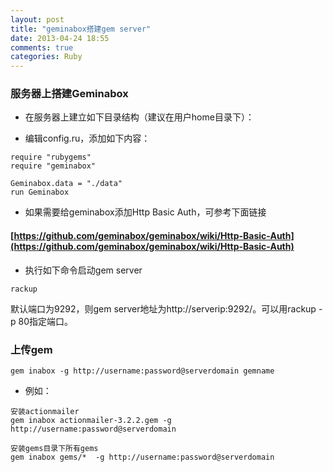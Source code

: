 ```yaml
---
layout: post
title: "geminabox搭建gem server"
date: 2013-04-24 18:55
comments: true
categories: Ruby
---
```


### 服务器上搭建Geminabox

* 在服务器上建立如下目录结构（建议在用户home目录下）：


* 编辑config.ru，添加如下内容：

```
require "rubygems"
require "geminabox"

Geminabox.data = "./data"
run Geminabox

```

* 如果需要给geminabox添加Http Basic Auth，可参考下面链接
#### [https://github.com/geminabox/geminabox/wiki/Http-Basic-Auth](https://github.com/geminabox/geminabox/wiki/Http-Basic-Auth)

* 执行如下命令启动gem server
```
rackup

```

默认端口为9292，则gem server地址为http://serverip:9292/。可以用rackup -p 80指定端口。

### 上传gem

```
gem inabox -g http://username:password@serverdomain gemname
```

* 例如：
```
安装actionmailer
gem inabox actionmailer-3.2.2.gem -g http://username:password@serverdomain

安装gems目录下所有gems
gem inabox gems/*  -g http://username:password@serverdomain
```
